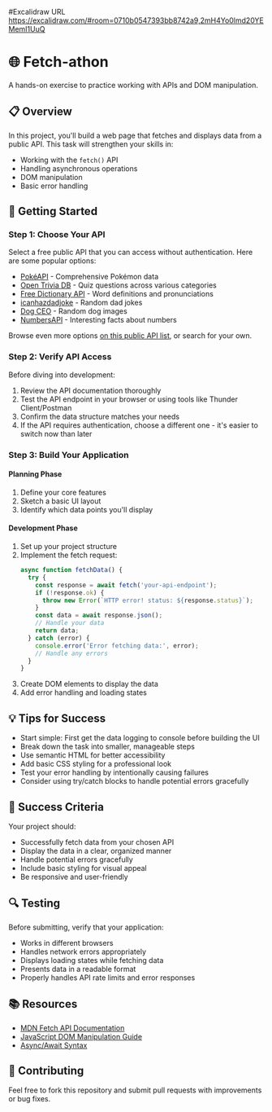 
#Excalidraw URL https://excalidraw.com/#room=0710b0547393bb8742a9,2mH4Yo0lmd20YEMemI1UuQ



# 🌐 Fetch-athon

A hands-on exercise to practice working with APIs and DOM manipulation.

## 📋 Overview

In this project, you'll build a web page that fetches and displays data from a public API. This task will strengthen your skills in:
- Working with the `fetch()` API
- Handling asynchronous operations
- DOM manipulation
- Basic error handling

## 🚀 Getting Started

### Step 1: Choose Your API

Select a free public API that you can access without authentication. Here are some popular options:

- [PokéAPI](https://pokeapi.co/) - Comprehensive Pokémon data
- [Open Trivia DB](https://opentdb.com/api_config.php) - Quiz questions across various categories
- [Free Dictionary API](https://dictionaryapi.dev/) - Word definitions and pronunciations
- [icanhazdadjoke](https://icanhazdadjoke.com/api) - Random dad jokes
- [Dog CEO](https://dog.ceo/dog-api/) - Random dog images
- [NumbersAPI](http://numbersapi.com/) - Interesting facts about numbers

Browse even more options [on this public API list](https://github.com/public-apis/public-apis), or search for your own.

### Step 2: Verify API Access

Before diving into development:
1. Review the API documentation thoroughly
2. Test the API endpoint in your browser or using tools like Thunder Client/Postman
3. Confirm the data structure matches your needs
4. If the API requires authentication, choose a different one - it's easier to switch now than later

### Step 3: Build Your Application

#### Planning Phase
1. Define your core features
2. Sketch a basic UI layout
3. Identify which data points you'll display

#### Development Phase
1. Set up your project structure
2. Implement the fetch request:
   ```javascript
   async function fetchData() {
     try {
       const response = await fetch('your-api-endpoint');
       if (!response.ok) {
         throw new Error(`HTTP error! status: ${response.status}`);
       }
       const data = await response.json();
       // Handle your data
       return data;
     } catch (error) {
       console.error('Error fetching data:', error);
       // Handle any errors
     }
   }
   ```
3. Create DOM elements to display the data
4. Add error handling and loading states

## 💡 Tips for Success

- Start simple: First get the data logging to console before building the UI
- Break down the task into smaller, manageable steps
- Use semantic HTML for better accessibility
- Add basic CSS styling for a professional look
- Test your error handling by intentionally causing failures
- Consider using try/catch blocks to handle potential errors gracefully

## 🎯 Success Criteria

Your project should:
- Successfully fetch data from your chosen API
- Display the data in a clear, organized manner
- Handle potential errors gracefully
- Include basic styling for visual appeal
- Be responsive and user-friendly

## 🔍 Testing

Before submitting, verify that your application:
- Works in different browsers
- Handles network errors appropriately
- Displays loading states while fetching data
- Presents data in a readable format
- Properly handles API rate limits and error responses

## 📚 Resources

- [MDN Fetch API Documentation](https://developer.mozilla.org/en-US/docs/Web/API/Fetch_API)
- [JavaScript DOM Manipulation Guide](https://developer.mozilla.org/en-US/docs/Learn/JavaScript/Client-side_web_APIs/Manipulating_documents)
- [Async/Await Syntax](https://developer.mozilla.org/en-US/docs/Learn/JavaScript/Asynchronous/Async_await)

## 🤝 Contributing

Feel free to fork this repository and submit pull requests with improvements or bug fixes.
